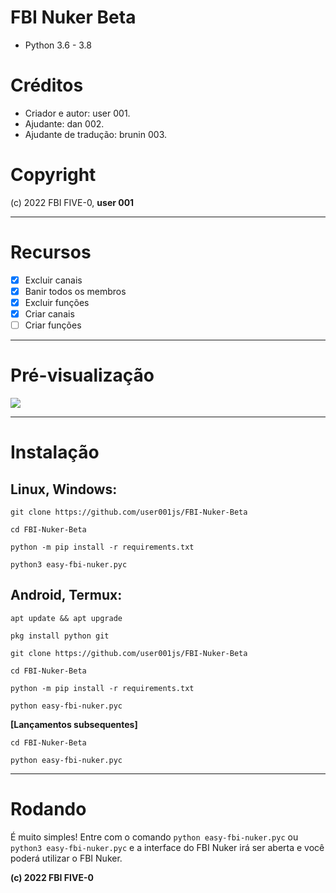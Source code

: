 # FBI Nuker Beta
* Python 3.6 - 3.8

# Créditos
* Criador e autor: user 001.
* Ajudante: dan 002.
* Ajudante de tradução: brunin 003.
# Copyright

(c) 2022 FBI FIVE-0, **user 001**
***
# Recursos
 - [x] Excluir canais
 - [x] Banir todos os membros
 - [x] Excluir funções
 - [x] Criar canais
 - [ ] Criar funções

***
# Pré-visualização
![](https://media.discordapp.net/attachments/925212833619251211/970046495728500786/unknown.png)

***
# Instalação

## Linux, Windows:

```console
git clone https://github.com/user001js/FBI-Nuker-Beta

cd FBI-Nuker-Beta

python -m pip install -r requirements.txt

python3 easy-fbi-nuker.pyc
```

## Android, Termux:

```console
apt update && apt upgrade

pkg install python git

git clone https://github.com/user001js/FBI-Nuker-Beta

cd FBI-Nuker-Beta

python -m pip install -r requirements.txt

python easy-fbi-nuker.pyc
```

**[Lançamentos subsequentes]**

```console
cd FBI-Nuker-Beta

python easy-fbi-nuker.pyc
```


***
# Rodando
É muito simples! Entre com o comando `python easy-fbi-nuker.pyc` ou `python3 easy-fbi-nuker.pyc` e a interface do FBI Nuker irá ser aberta e você poderá utilizar o FBI Nuker.

**(c) 2022 FBI FIVE-0**
